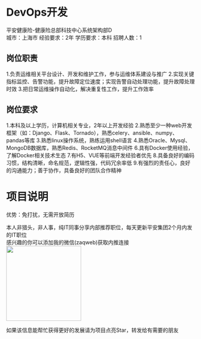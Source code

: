 # DevOps开发
平安健康险-健康险总部科技中心系统架构部D  
城市：上海市 经验要求：2年 学历要求：本科  招聘人数：1

## 岗位职责
1.负责运维相关平台设计、开发和维护工作，参与运维体系建设与推广
 2.实现关键指标监控、告警功能，提升故障定位速度；实现告警自动处理功能，提升故障处理时效
 3.把日常运维操作自动化，解决重复性工作，提升工作效率

## 岗位要求
1.本科及以上学历，计算机相关专业，2年以上开发经验
 2.熟悉至少一种web开发框架（如：Django、Flask、Tornado），熟悉celery、ansible、numpy、pandas等库
 3.熟悉linux操作系统，熟练运用shell语言
 4.熟悉Oracle、Mysql、MongoDB数据库，熟悉Redis、RocketMQ消息中间件
 6.具有Docker使用经验，了解Docker相关技术生态
 7.有H5、VUE等前端开发经验者优先
 8.具备良好的编码习惯，结构清晰，命名规范，逻辑性强，代码冗余率低
 9.有强烈的责任心，良好的沟通能力；善于协作，具备良好的团队合作精神

# 项目说明

优势：免打扰，无需开放简历

本人非猎头，非人事，纯IT同事分享内部推荐职位，每天更新平安集团2个月内发的IT职位  
感兴趣的你可以添加我的微信(zaqweb)获取内推连接  
<img src="https://github.com/zaqweb/PA-IT-JOBS/blob/master/WechatICode.jpeg"  height="200" width="200">

如果该信息能帮忙获得更好的发展请为项目点亮Star，转发给有需要的朋友




